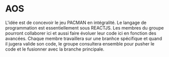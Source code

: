 # AOS
L'idée est de concevoir le jeu PACMAN en intégralité.
Le langage de programmation est essentiellement sous REACTJS.
Les membres du groupe pourront collaborer ici et aussi faire évoluer leur code ici en fonction des avancées.
Chaque membre travaillera sur une branhce spécifique et quand il jugera valide son code, le groupe consultera ensemble 
pour pusher le code et le fusionner avec la branche principale.
